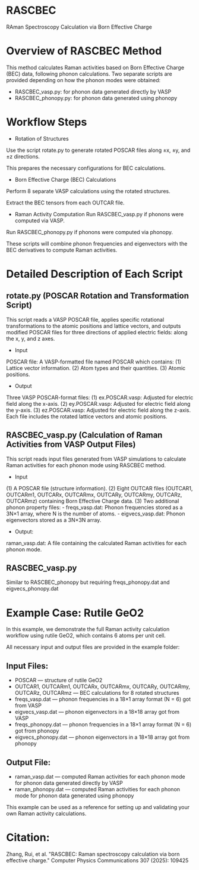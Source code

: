 # RASCBEC

RAman Spectroscopy Calculation via Born Effective Charge

# Overview of RASCBEC Method

This method calculates Raman activities based on Born Effective Charge (BEC) data, following phonon calculations. Two separate scripts are provided depending on how the phonon modes were obtained:

- RASCBEC_vasp.py: for phonon data generated directly by VASP
- RASCBEC_phonopy.py: for phonon data generated using phonopy

# Workflow Steps

- Rotation of Structures

Use the script rotate.py to generate rotated POSCAR files along ±x, ±y, and ±z directions.

This prepares the necessary configurations for BEC calculations.

- Born Effective Charge (BEC) Calculations

Perform 8 separate VASP calculations using the rotated structures.

Extract the BEC tensors from each OUTCAR file.

- Raman Activity Computation
Run RASCBEC_vasp.py if phonons were computed via VASP.

Run RASCBEC_phonopy.py if phonons were computed via phonopy.

These scripts will combine phonon frequencies and eigenvectors with the BEC derivatives to compute Raman activities.

# Detailed Description of Each Script

## rotate.py (POSCAR Rotation and Transformation Script)

This script reads a VASP POSCAR file, applies specific rotational transformations to the atomic positions and lattice vectors, and outputs modified POSCAR files for three directions of applied electric fields: along the x, y, and z axes.

- Input

POSCAR file: A VASP-formatted file named POSCAR which contains:
(1) Lattice vector information.
(2) Atom types and their quantities.
(3) Atomic positions.

- Output

Three VASP POSCAR-format files:
(1) ex.POSCAR.vasp: Adjusted for electric field along the x-axis.
(2) ey.POSCAR.vasp: Adjusted for electric field along the y-axis.
(3) ez.POSCAR.vasp: Adjusted for electric field along the z-axis.
Each file includes the rotated lattice vectors and atomic positions.

## RASCBEC_vasp.py (Calculation of Raman Activities from VASP Output Files)
 
This script reads input files generated from VASP simulations 
to calculate Raman activities for each phonon mode using RASCBEC method.

- Input

(1) A POSCAR file (structure information).
(2) Eight OUTCAR files (OUTCAR1, OUTCARm1, OUTCARx, OUTCARmx, OUTCARy, OUTCARmy, OUTCARz, OUTCARmz) containing Born Effective Charge data.
(3) Two additional phonon property files:
    - freqs_vasp.dat: Phonon frequencies stored as a 3N×1 array, where N is the number of atoms.
    - eigvecs_vasp.dat: Phonon eigenvectors stored as a 3N×3N array.

- Output:

raman_vasp.dat:
A file containing the calculated Raman activities for each phonon mode.

## RASCBEC_vasp.py

Similar to RASCBEC_phonopy but requiring freqs_phonopy.dat and eigvecs_phonopy.dat


# Example Case: Rutile GeO2

In this example, we demonstrate the full Raman activity calculation workflow using rutile GeO2, which contains 6 atoms per unit cell.

All necessary input and output files are provided in the example folder:

## Input Files:
- POSCAR — structure of rutile GeO2
- OUTCAR1, OUTCARm1, OUTCARx, OUTCARmx, OUTCARy, OUTCARmy, OUTCARz, OUTCARmz — BEC calculations for 8 rotated structures
- freqs_vasp.dat — phonon frequencies in a 18×1 array format (N = 6) got from VASP
- eigvecs_vasp.dat — phonon eigenvectors in a 18×18 array got from VASP
- freqs_phonopy.dat — phonon frequencies in a 18×1 array format (N = 6) got from phonopy
- eigvecs_phonopy.dat — phonon eigenvectors in a 18×18 array got from phonopy

## Output File:
- raman_vasp.dat — computed Raman activities for each phonon mode for phonon data generated directly by VASP
- raman_phonopy.dat — computed Raman activities for each phonon mode for phonon data generated using phonopy

This example can be used as a reference for setting up and validating your own Raman activity calculations.


# Citation: 
Zhang, Rui, et al. "RASCBEC: Raman spectroscopy calculation via born effective charge." Computer Physics Communications 307 (2025): 109425

